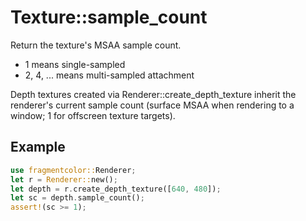 # Texture::sample_count

Return the texture's MSAA sample count.

- 1 means single-sampled
- 2, 4, ... means multi-sampled attachment

Depth textures created via Renderer::create_depth_texture inherit the renderer's current sample count (surface MSAA when rendering to a window; 1 for offscreen texture targets).

## Example

```rust
use fragmentcolor::Renderer;
let r = Renderer::new();
let depth = r.create_depth_texture([640, 480]);
let sc = depth.sample_count();
assert!(sc >= 1);
```
